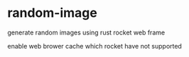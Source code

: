 # random-image
generate random images using rust rocket web frame

enable web brower cache which rocket have not supported

